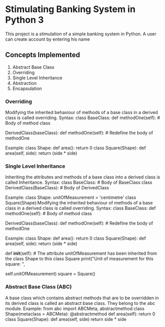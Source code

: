 # Stimulating Banking System in Python 3

This project is a stimulation of a simple banking system in Python. A user can create account by entering his name 

## Concepts Implemented 
1. Abstract Base Class
2. Overriding
3. Single Level Inheritance
4. Abstraction
5. Encapsulation

### Overriding

Modifying the inherited behaviour of methods of a base class in a derived class is called overriding.
 Syntax: 
class BaseClass: 
   def methodOne(self): # Body of method class 

DerivedClass(baseClass): 
   def methodOne(self): # Redefine the body of methodOne 

Example: class Shape: 
           def area(): 
           return 0 
         class Square(Shape): 
           def area(self, side): 
           return (side * side)
           
### Single Level Inheritance

Inheriting the attributes and methods of a base class into a
derived class is called Inheritance.
Syntax:
 class BaseClass: # Body of BaseClass
 class DerivedClass(BaseClass): # Body of DerivedClass
 
 Example:
 class Shape:
 unitOfMeasurement = 'centimetre'
 class Square(Shape):Modifying the inherited behaviour of methods of a base class in a derived class is called overriding.
 Syntax: 
class BaseClass: 
   def methodOne(self): # Body of method class 

DerivedClass(baseClass): 
   def methodOne(self): # Redefine the body of methodOne 

Example: class Shape: 
           def area(): 
           return 0 
         class Square(Shape): 
           def area(self, side): 
           return (side * side)
 
 def __init__(self): # The attribute unitOfMeasurement has been
                       inherited from the class Shape to this class Square
  print("Unit of measurement for this square: ",

self.unitOfMeasurement)
square = Square()

### Abstract Base Class (ABC)

A base class which contains abstract methods that are to
be overridden in its derived class is called an abstract base
class. They belong to the abc module.
Example:
from abc import ABCMeta, abstractmethod
class Shape(metaclass = ABCMeta):
@abstractmethod
def area(self):
return 0
class Square(Shape):
def area(self, side)
return side * side




